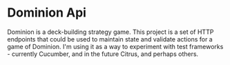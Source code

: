 # Dominion Api

Dominion is a deck-building strategy game. This project is a set of HTTP endpoints that could be used to maintain state and validate actions for a game of Dominion. I'm using it as a way to experiment with test frameworks - currently Cucumber, and in the future Citrus, and perhaps others.  